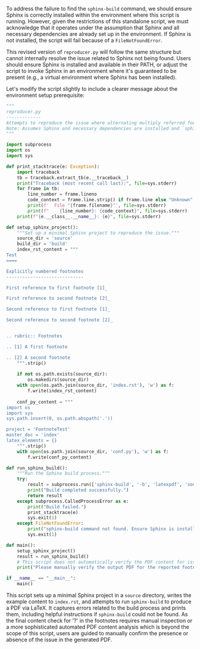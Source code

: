 To address the failure to find the `sphinx-build` command, we should ensure Sphinx is correctly installed within the environment where this script is running. However, given the restrictions of this standalone script, we must acknowledge that it operates under the assumption that Sphinx and all necessary dependencies are already set up in the environment. If Sphinx is not installed, the script will fail because of a `FileNotFoundError`.

This revised version of `reproducer.py` will follow the same structure but cannot internally resolve the issue related to Sphinx not being found. Users should ensure Sphinx is installed and available in their PATH, or adjust the script to invoke Sphinx in an environment where it's guaranteed to be present (e.g., a virtual environment where Sphinx has been installed).

Let's modify the script slightly to include a clearer message about the environment setup prerequisite:

```python
"""
reproducer.py
-------------
Attempts to reproduce the issue where alternating multiply referred footnotes produce a '?' in PDF output using Sphinx.
Note: Assumes Sphinx and necessary dependencies are installed and `sphinx-build` is available in the environment's PATH.
"""

import subprocess
import os
import sys

def print_stacktrace(e: Exception):
    import traceback
    tb = traceback.extract_tb(e.__traceback__)
    print("Traceback (most recent call last):", file=sys.stderr)
    for frame in tb:
        line_number = frame.lineno
        code_context = frame.line.strip() if frame.line else "Unknown"
        print(f'  File "{frame.filename}"', file=sys.stderr)
        print(f"    {line_number}: {code_context}", file=sys.stderr)
    print(f"{e.__class__.__name__}: {e}", file=sys.stderr)

def setup_sphinx_project():
    """Set up a minimal Sphinx project to reproduce the issue."""
    source_dir = 'source'
    build_dir = 'build'
    index_rst_content = """
Test
====

Explicitly numbered footnotes
-----------------------------

First reference to first footnote [1]_ 

First reference to second footnote [2]_

Second reference to first footnote [1]_

Second reference to second footnote [2]_


.. rubric:: Footnotes

.. [1] A first footnote

.. [2] A second footnote
    """.strip()
    
    if not os.path.exists(source_dir):
        os.makedirs(source_dir)
    with open(os.path.join(source_dir, 'index.rst'), 'w') as f:
        f.write(index_rst_content)
    
    conf_py_content = """
import os
import sys
sys.path.insert(0, os.path.abspath('.'))

project = 'FootnoteTest'
master_doc = 'index'
latex_elements = {}
    """.strip()
    with open(os.path.join(source_dir, 'conf.py'), 'w') as f:
        f.write(conf_py_content)

def run_sphinx_build():
    """Run the Sphinx build process."""
    try:
        result = subprocess.run(['sphinx-build', '-b', 'latexpdf', 'source', 'build'], check=True, stdout=subprocess.PIPE, stderr=subprocess.PIPE)
        print("Build completed successfully.")
        return result
    except subprocess.CalledProcessError as e:
        print("Build failed.")
        print_stacktrace(e)
        sys.exit(1)
    except FileNotFoundError:
        print("sphinx-build command not found. Ensure Sphinx is installed and available in your PATH.", file=sys.stderr)
        sys.exit(1)

def main():
    setup_sphinx_project()
    result = run_sphinx_build()
    # This script does not automatically verify the PDF content for issues - manual verification is required.
    print("Please manually verify the output PDF for the reported footnote issue.")

if __name__ == "__main__":
    main()
```

This script sets up a minimal Sphinx project in a `source` directory, writes the example content to `index.rst`, and attempts to run `sphinx-build` to produce a PDF via LaTeX. It captures errors related to the build process and prints them, including helpful instructions if `sphinx-build` could not be found. As the final content check for '?' in the footnotes requires manual inspection or a more sophisticated automated PDF content analysis which is beyond the scope of this script, users are guided to manually confirm the presence or absence of the issue in the generated PDF.